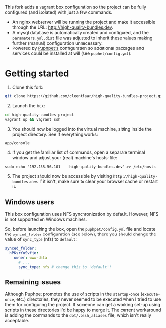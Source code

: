 This fork adds a vagrant box configuration so the project can be fully configured (and isolated) with just a few commands.
- An nginx webserver will be running the project and make it accessible through the URL: http://high-quality-bundles.dev.
- A mysql database is automatically created and configured, and the `parameters.yml.dist` file was adjusted to inherit
these values making further (manual) configuration unnecessary.
- Powered by [Puphpet's](http://www.puphpet.com) configuration so additional packages and services could be installed at
will (see `puphet/config.yml`).


# Getting started

1) Clone this fork:

```sh
git clone https://github.com/cleentfaar/high-quality-bundles-project.git
```

2) Launch the box:

```sh
cd high-quality-bundles-project
vagrant up && vagrant ssh
```

3) You should now be logged into the virtual machine, sitting inside the project directory. See if everything works:
```sh
app/console
```

4) If you get the familiar list of commands, open a separate terminal window and adjust your (real) machine's hosts-file:
```
sudo echo "192.168.56.101    high-quality-bundles.dev" >> /etc/hosts
```

5) The project should now be accessible by visiting `http://high-quality-bundles.dev`.
   If it isn't, make sure to clear your browser cache or restart it.


## Windows users

This box configuration uses NFS synchronization by default. However, NFS is not supported on Windows machines.

So, before launching the box, open the `puphpet/config.yml` file and locate the `synced_folder` configuration (see below),
there you should change the value of `sync_type` (nfs) to `default`:
```yml
synced_folder:
  hPKsrYuSvfjo:
    owner: www-data
      # ...
      sync_type: nfs # change this to 'default'!
```


## Remaining issues

Although Puphpet promotes the use of scripts in the `startup-once` (`execute-once`, etc.) directories,
they never seemed to be executed when I tried to use them for configuring the project. If someone can get a working
set-up using scripts in these directories I'd be happy to merge it. The current workaround is adding the commands to the
`dot/.bash_aliases` file, which isn't really acceptable.
